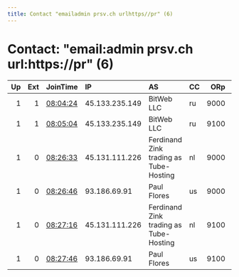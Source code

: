 ```yaml
---
title: Contact "emailadmin prsv.ch urlhttps//pr" (6)
---
```


# Contact: "email:admin prsv.ch url:https://pr" (6)

|   Up |   Ext | JoinTime                                                                                              | IP             | AS                                     | CC   |   ORp |   Dirp | OS    | Version   | Nickname   |   eFamMembers |
|-----:|------:|:------------------------------------------------------------------------------------------------------|:---------------|:---------------------------------------|:-----|------:|-------:|:------|:----------|:-----------|--------------:|
|    1 |     1 | [08:04:24](https://nusenu.github.io/OrNetStats/w/relay/68F67D866E09ABD502D29CA452D79AE3F4B9847C.html) | 45.133.235.149 | BitWeb LLC                             | ru   |  9000 |      0 | Linux | 0.4.7.13  | prsv       |           100 |
|    1 |     1 | [08:05:04](https://nusenu.github.io/OrNetStats/w/relay/61BF33D794542B828EB682EEB7A64E75A055A8F9.html) | 45.133.235.149 | BitWeb LLC                             | ru   |  9100 |      0 | Linux | 0.4.7.13  | prsv       |           100 |
|    1 |     0 | [08:26:33](https://nusenu.github.io/OrNetStats/w/relay/B74A288BBD1FBAB370F3F4D3096D960A66E580AF.html) | 45.131.111.226 | Ferdinand Zink trading as Tube-Hosting | nl   |  9000 |      0 | Linux | 0.4.7.13  | prsv       |           100 |
|    1 |     0 | [08:26:46](https://nusenu.github.io/OrNetStats/w/relay/6773AE1713A8B93361DB860E1AE0008FAFAB152B.html) | 93.186.69.91   | Paul Flores                            | us   |  9000 |      0 | Linux | 0.4.7.13  | prsv       |           100 |
|    1 |     0 | [08:27:16](https://nusenu.github.io/OrNetStats/w/relay/677BAD9F64DEF51129176BDC8B290A38C0B71EF8.html) | 45.131.111.226 | Ferdinand Zink trading as Tube-Hosting | nl   |  9100 |      0 | Linux | 0.4.7.13  | prsv       |           100 |
|    1 |     0 | [08:27:46](https://nusenu.github.io/OrNetStats/w/relay/E1D0B02E40A0DC43B2D87456B5B8A7BBA7B0EB33.html) | 93.186.69.91   | Paul Flores                            | us   |  9100 |      0 | Linux | 0.4.7.13  | prsv       |           100 |
